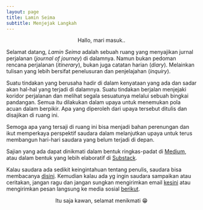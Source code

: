 ```yaml
---
layout: page
title: Lamin Seima
subtitle: Menjejak Langkah
---
```

<p style="text-align:center;">Hallo, mari masuk..</p>

Selamat datang, <i>Lamin Seima</i> adalah sebuah ruang yang menyajikan
jurnal perjalanan (<i>journal of journey</i>) di dalamnya.
Namun bukan pedoman rencana perjalanan (<i>itinerary</i>),
bukan juga catatan harian (<i>diary</i>). 
Melainkan tulisan yang lebih bersifat penelusuran dan penjelajahan (<i>inquiry</i>).

Suatu tindakan yang berusaha hadir di dalam kenyataan yang ada
dan sadar akan hal-hal yang terjadi di dalamnya.
Suatu tindakan berjalan menjejaki koridor perjalanan
dan melihat segala sesuatunya melalui sebuah bingkai pandangan.
Semua itu dilakukan dalam upaya untuk menemukan pola acuan dalam berpikir.
Apa yang diperoleh dari upaya tersebut ditulis dan disajikan di ruang ini.

Semoga apa yang tersaji di ruang ini bisa menjadi bahan perenungan
dan ikut memperkaya perspektif saudara dalam melanjutkan upaya untuk terus
membangun hari-hari saudara yang belum terjadi di depan.

Sajian yang ada dapat dinikmati 
dalam bentuk ringkas-padat di [Medium](https://medium.com/@laminseima),
atau dalam bentuk yang lebih elaboratif di [Substack](https://laminseima.substack.com).

Kalau saudara ada sedikit keingintahuan tentang penulis,
saudara bisa membacanya [disini](https://laminseima.github.io/selayangpandang/). 
Kemudian kalau ada yg ingin saudara sampaikan atau ceritakan,
jangan ragu dan jangan sungkan mengirimkan email [kesini](mailto:ryo.firmananda@yahoo.com)
atau mengirimkan pesan langsung ke media sosial [berikut](https://www.instagram.com/laminseima/).
  
<p style="text-align:center;">Itu saja kawan, selamat menikmati &#128513</p>

